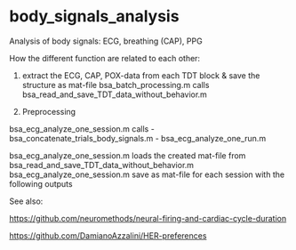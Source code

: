 # body_signals_analysis

Analysis of body signals: ECG, breathing (CAP), PPG

How the different function are related to each other: 

1. extract the ECG, CAP, POX-data from each TDT block & save the structure as mat-file
bsa_batch_processing.m calls  bsa_read_and_save_TDT_data_without_behavior.m

2. Preprocessing

bsa_ecg_analyze_one_session.m calls 
        - bsa_concatenate_trials_body_signals.m
        - bsa_ecg_analyze_one_run.m

bsa_ecg_analyze_one_session.m loads the created mat-file from bsa_read_and_save_TDT_data_without_behavior.m
bsa_ecg_analyze_one_session.m save as mat-file for each session with the following outputs


See also: 

https://github.com/neuromethods/neural-firing-and-cardiac-cycle-duration

https://github.com/DamianoAzzalini/HER-preferences
